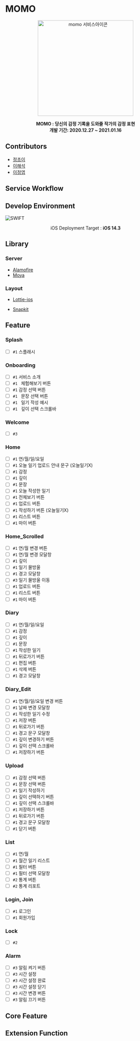 # MOMO



<p align=center width=100%>
<img src="https://user-images.githubusercontent.com/28949235/103538540-b7981800-4ed9-11eb-83bb-4659c2378d83.png" alt="momo  서비스아이콘" width=300 />

</p><div align=center>

**MOMO : 당신의 감정 기록을 도와줄 작가의 감정 표현**<br>
**개발 기간: 2020.12.27 ~ 2021.01.16**

</div>

## Contributors

* [정초이](https://github.com/iamcho2)
* [이해석](https://github.com/haeseoklee)
* [이정엽](https://github.com/jeongyeob97)



## Service Workflow

## Develop Environment

![SWIFT](https://img.shields.io/static/v1?style=for-the-badge&logo=swift&message=SWIFT5&label=&color=FA7343&labelColor=000000)

<center>iOS Deployment Target : <b>iOS 14.3</b></center>

## Library

### Server

* [Alamofire](https://github.com/Alamofire/Alamofire)
* [Moya](https://github.com/Moya/Moya)

### Layout

* [Lottie-ios](https://github.com/airbnb/lottie-ios)

* [Snapkit](https://github.com/SnapKit/SnapKit)

## Feature

### Splash

- [ ] `#1` 스플래시

### Onboarding

- [ ] `#1` 서비스 소개
- [ ] `#1 ` 체험해보기 버튼
- [ ] `#1` 감정 선택 버튼
- [ ] `#1 ` 문장 선택 버튼
- [ ] `#1 ` 일기 작성 예시
- [ ] `#1 ` 깊이 선택 스크롤바

### Welcome

- [ ] `#3` 

### Home

- [ ] `#1` 연/월/일/요일
- [ ] `#1` 오늘 일기 업로드 안내 문구 (오늘일기X)
- [ ] `#1` 감정
- [ ] `#1` 깊이
- [ ] `#1` 문장
- [ ] `#1` 오늘 작성한 일기
- [ ] `#1` 전체보기 버튼
- [ ] `#1` 업로드 버튼
- [ ] `#1` 작성하기 버튼 (오늘일기X)
- [ ] `#1` 리스트 버튼
- [ ] `#1` 마이 버튼

### Home_Scrolled

- [ ] `#1` 연/월 변경 버튼
- [ ] `#1` 연/월 변경 모달창
- [ ] `#1` 깊이
- [ ] `#1` 일기 물방울
- [ ] `#1` 경고 모달창
- [ ] `#3` 일기 물방울 이동
- [ ] `#1` 업로드 버튼
- [ ] `#1` 리스트 버튼
- [ ] `#1` 마이 버튼

### Diary

- [ ] `#1` 연/월/일/요일
- [ ] `#1` 감정
- [ ] `#1` 깊이
- [ ] `#1` 문장
- [ ] `#1` 작성한 일기
- [ ] `#1` 뒤로가기 버튼
- [ ] `#1` 편집 버튼
- [ ] `#1` 삭제 버튼
- [ ] `#1` 경고 모달창

### Diary_Edit

- [ ] `#1` 연/월/일/요일 변경 버튼
- [ ] `#1` 날짜 변경 모달창
- [ ] `#1` 작성한 일기 수정
- [ ] `#1` 저장 버튼
- [ ] `#1` 뒤로가기 버튼
- [ ] `#1` 경고 문구 모달창
- [ ] `#1` 깊이 변경하기 버튼
- [ ] `#1` 깊이 선택 스크롤바
- [ ] `#1` 저장하기 버튼

### Upload

- [ ] `#1` 감정 선택 버튼
- [ ] `#1` 문장 선택 버튼
- [ ] `#1` 일기 작성하기
- [ ] `#1` 깊이 선택하기 버튼
- [ ] `#1` 깊이 선택 스크롤바
- [ ] `#1` 저장하기 버튼
- [ ] `#1` 뒤로가기 버튼
- [ ] `#1` 경고 문구 모달창
- [ ] `#1` 닫기 버튼

### List

- [ ] `#1` 연/월
- [ ] `#1` 월간 일기 리스트
- [ ] `#1` 필터 버튼
- [ ] `#1` 필터 선택 모달창
- [ ] `#2` 통계 버튼
- [ ] `#2` 통계 리포트

### Login, Join

- [ ] `#1` 로그인
- [ ] `#1` 회원가입

### Lock

- [ ]  `#2` 

### Alarm

- [ ] `#3` 알림 켜기 버튼
- [ ] `#3` 시간 설정
- [ ] `#3` 시간 설정 완료
- [ ] `#3` 시간 설정 닫기
- [ ] `#3` 시간 변경 버튼
- [ ] `#3` 알림 끄기 버튼 

## Core Feature

## Extension Function

